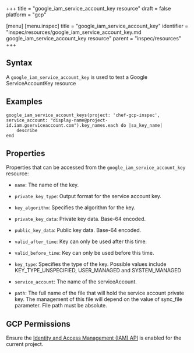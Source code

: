 +++
title = "google_iam_service_account_key resource"
draft = false
platform = "gcp"

[menu]
  [menu.inspec]
    title = "google_iam_service_account_key"
    identifier = "inspec/resources/google_iam_service_account_key.md google_iam_service_account_key resource"
    parent = "inspec/resources"
+++


## Syntax
A `google_iam_service_account_key` is used to test a Google ServiceAccountKey resource

## Examples
```
google_iam_service_account_keys(project: 'chef-gcp-inspec', service_account: "display-name@project-id.iam.gserviceaccount.com").key_names.each do |sa_key_name|
	describe 
end
```

## Properties
Properties that can be accessed from the `google_iam_service_account_key` resource:


  * `name`: The name of the key.

  * `private_key_type`: Output format for the service account key.

  * `key_algorithm`: Specifies the algorithm for the key.

  * `private_key_data`: Private key data. Base-64 encoded.

  * `public_key_data`: Public key data. Base-64 encoded.

  * `valid_after_time`: Key can only be used after this time.

  * `valid_before_time`: Key can only be used before this time.

  * `key_type`: Specifies the type of the key. Possible values include KEY_TYPE_UNSPECIFIED, USER_MANAGED and SYSTEM_MANAGED

  * `service_account`: The name of the serviceAccount.

  * `path`: The full name of the file that will hold the service account private key. The management of this file will depend on the value of sync_file parameter.  File path must be absolute.


## GCP Permissions

Ensure the [Identity and Access Management (IAM) API](https://console.cloud.google.com/apis/library/iam.googleapis.com/) is enabled for the current project.
